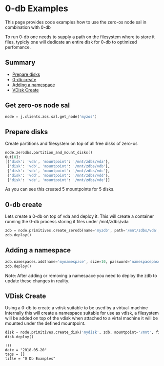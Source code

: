 # 0-db Examples


This page provides code examples how to use the zero-os node sal in combination with 0-db

To run 0-db one needs to supply a path on the filesystem where to store it files, typicly one will dedicate an entire disk for 0-db to optimized perfomance. 


## Summary
- [Prepare disks](#prepare-disks)
- [0-db create](#0-db-create)
- [Adding a namespace](#adding-a-namespace)
- [VDisk Create](#vdisk-create)

## Get zero-os node sal
```python
node = j.clients.zos.sal.get_node('myzos')
```

## Prepare disks

Create partitions and filesystem on top of all free disks of zero-os
```python
node.zerodbs.partition_and_mount_disks()               
Out[8]:                                                        
[{'disk': 'vda', 'mountpoint': '/mnt/zdbs/vda'},               
 {'disk': 'vdb', 'mountpoint': '/mnt/zdbs/vdb'},               
 {'disk': 'vdc', 'mountpoint': '/mnt/zdbs/vdc'},               
 {'disk': 'vdd', 'mountpoint': '/mnt/zdbs/vdd'},               
 {'disk': 'vde', 'mountpoint': '/mnt/zdbs/vde'}]               
```
As you can see this created 5 mountpoints for 5 disks.

## 0-db create
Lets create a 0-db on top of vda and deploy it.
This will create a container running the 0-db process storing it files under /mnt/zdbs/vda
```python
zdb = node.primitives.create_zerodb(name='myzdb', path='/mnt/zdbs/vda', mode='user', sync=False, admin='mypassword')
zdb.deploy()
```

## Adding a namespace
```python
zdb.namespaces.add(name='mynamespace', size=10, password='namespacepassword', public=True)
zdb.deploy()
```
Note: After adding or removing a namespace you need to deploy the zdb to update these changes in reality.

## VDisk Create
Using a 0-db to create a vdisk suitable to be used by a virtual-machine
Internally this will create a namespace suitable for use as vdisk, a filesystem will be added on top of the vdisk when attached to a virtal machine it will be mounted under the defined mountpoint.
```python
disk = node.primitives.create_disk('mydisk', zdb, mountpoint='/mnt', filesystem='ext4', size=10) 
disk.deploy()
```

```
!!!
date = "2018-05-20"
tags = []
title = "0 Db Examples"
```

